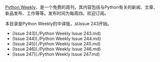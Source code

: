 [Python Weekly](http://www.pythonweekly.com/)，是一个免费的周刊，其内容包括与Python有关的新闻、文章、新品发布、工作等等。发布时间为每周四。欢迎订阅。

本目录是Python Weekly的中译版，从Issue 243开始。

- [Issue 243](./Python Weekly Issue 243.md)
- [Issue 244](./Python Weekly Issue 244.md)
- [Issue 245](./Python Weekly Issue 245.md)
- [Issue 246](./Python Weekly Issue 246.md)
- [Issue 247](./Python Weekly Issue 247.md)